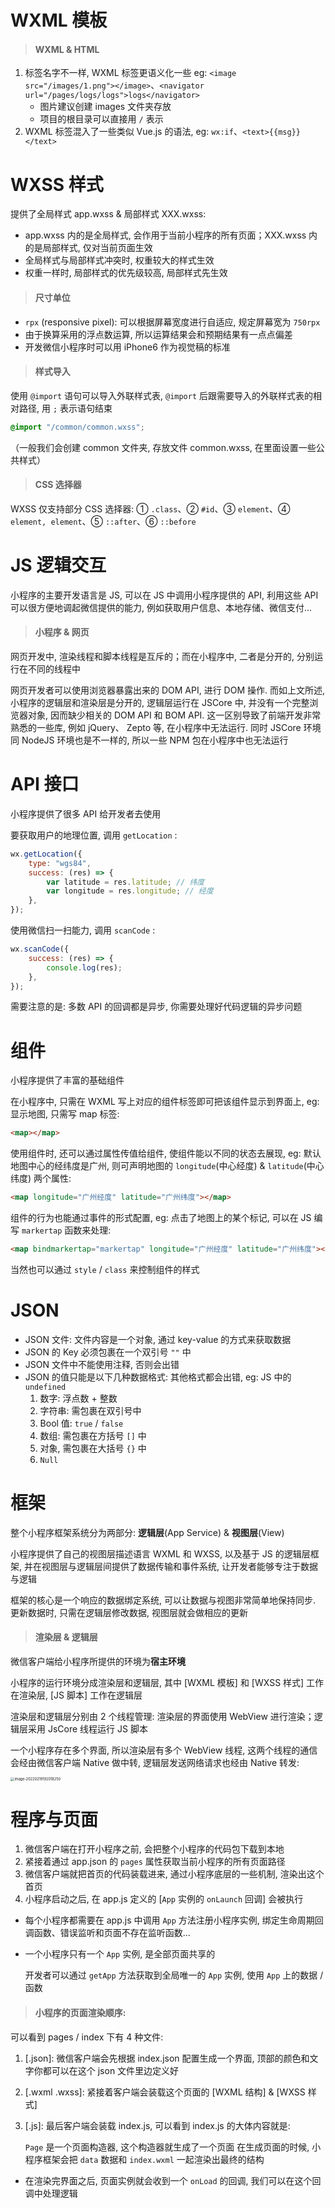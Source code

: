# WXML 模板

> #### WXML & HTML

1. 标签名字不一样, WXML 标签更语义化一些
   eg: `<image src="/images/1.png"></image>`、`<navigator url="/pages/logs/logs">logs</navigator>`
    - 图片建议创建 images 文件夹存放
    - 项目的根目录可以直接用 `/` 表示
2. WXML 标签混入了一些类似 Vue.js 的语法, eg: `wx:if`、`<text>{{msg}}</text>`

# WXSS 样式

提供了全局样式 app.wxss & 局部样式 XXX.wxss:

-   app.wxss 内的是全局样式, 会作用于当前小程序的所有页面；XXX.wxss 内的是局部样式, 仅对当前页面生效
-   全局样式与局部样式冲突时, 权重较大的样式生效
-   权重一样时, 局部样式的优先级较高, 局部样式先生效

> #### 尺寸单位

-   `rpx` (responsive pixel): 可以根据屏幕宽度进行自适应, 规定屏幕宽为 `750rpx`
-   由于换算采用的浮点数运算, 所以运算结果会和预期结果有一点点偏差
-   开发微信小程序时可以用 iPhone6 作为视觉稿的标准

> #### 样式导入

使用 `@import` 语句可以导入外联样式表, `@import` 后跟需要导入的外联样式表的相对路径, 用 `;` 表示语句结束

```css
@import "/common/common.wxss";
```

（一般我们会创建 common 文件夹, 存放文件 common.wxss, 在里面设置一些公共样式）

> #### CSS 选择器

WXSS 仅支持部分 CSS 选择器: ① `.class`、② `#id`、③ `element`、④ `element, element`、⑤ `::after`、⑥ `::before`

# JS 逻辑交互

小程序的主要开发语言是 JS, 可以在 JS 中调用小程序提供的 API, 利用这些 API 可以很方便地调起微信提供的能力, 例如获取用户信息、本地存储、微信支付...

> #### 小程序 & 网页

网页开发中, 渲染线程和脚本线程是互斥的；而在小程序中, 二者是分开的, 分别运行在不同的线程中

网页开发者可以使用浏览器暴露出来的 DOM API, 进行 DOM 操作. 而如上文所述, 小程序的逻辑层和渲染层是分开的, 逻辑层运行在 JSCore 中, 并没有一个完整浏览器对象, 因而缺少相关的 DOM API 和 BOM API. 这一区别导致了前端开发非常熟悉的一些库, 例如 jQuery、 Zepto 等, 在小程序中无法运行. 同时 JSCore 环境同 NodeJS 环境也是不一样的, 所以一些 NPM 包在小程序中也无法运行

# API 接口

小程序提供了很多 API 给开发者去使用

要获取用户的地理位置, 调用 `getLocation` :

```js
wx.getLocation({
    type: "wgs84",
    success: (res) => {
        var latitude = res.latitude; // 纬度
        var longitude = res.longitude; // 经度
    },
});
```

使用微信扫一扫能力, 调用 `scanCode` :

```js
wx.scanCode({
    success: (res) => {
        console.log(res);
    },
});
```

需要注意的是: 多数 API 的回调都是异步, 你需要处理好代码逻辑的异步问题

# 组件

小程序提供了丰富的基础组件

在小程序中, 只需在 WXML 写上对应的组件标签即可把该组件显示到界面上, eg: 显示地图, 只需写 map 标签:

```html
<map></map>
```

使用组件时, 还可以通过属性传值给组件, 使组件能以不同的状态去展现, eg: 默认地图中心的经纬度是广州, 则可声明地图的 `longitude`(中心经度) & `latitude`(中心纬度) 两个属性:

```html
<map longitude="广州经度" latitude="广州纬度"></map>
```

组件的行为也能通过事件的形式配置, eg: 点击了地图上的某个标记, 可以在 JS 编写 `markertap` 函数来处理:

```html
<map bindmarkertap="markertap" longitude="广州经度" latitude="广州纬度"></map>
```

当然也可以通过 `style` / `class` 来控制组件的样式

# JSON

-   JSON 文件: 文件内容是一个对象, 通过 key-value 的方式来获取数据
-   JSON 的 Key 必须包裹在一个双引号 `""` 中
-   JSON 文件中不能使用注释, 否则会出错
-   JSON 的值只能是以下几种数据格式: 其他格式都会出错, eg: JS 中的 `undefined`
    1. 数字: 浮点数 + 整数
    2. 字符串: 需包裹在双引号中
    3. Bool 值: `true` / `false`
    4. 数组: 需包裹在方括号 `[]` 中
    5. 对象, 需包裹在大括号 `{}` 中
    6. `Null`

# 框架

整个小程序框架系统分为两部分: **逻辑层**(App Service) & **视图层**(View)

小程序提供了自己的视图层描述语言 WXML 和 WXSS, 以及基于 JS 的逻辑层框架, 并在视图层与逻辑层间提供了数据传输和事件系统, 让开发者能够专注于数据与逻辑

框架的核心是一个响应的数据绑定系统, 可以让数据与视图非常简单地保持同步. 更新数据时, 只需在逻辑层修改数据, 视图层就会做相应的更新

> #### 渲染层 & 逻辑层

微信客户端给小程序所提供的环境为**宿主环境**

小程序的运行环境分成渲染层和逻辑层, 其中 [WXML 模板] 和 [WXSS 样式] 工作在渲染层, [JS 脚本] 工作在逻辑层

渲染层和逻辑层分别由 2 个线程管理: 渲染层的界面使用 WebView 进行渲染；逻辑层采用 JsCore 线程运行 JS 脚本

一个小程序存在多个界面, 所以渲染层有多个 WebView 线程, 这两个线程的通信会经由微信客户端 Native 做中转, 逻辑层发送网络请求也经由 Native 转发:

<img src="picture/image-20220219192018250.png" alt="image-20220219192018250" style="zoom:40%;" />

# 程序与页面

1. 微信客户端在打开小程序之前, 会把整个小程序的代码包下载到本地
2. 紧接着通过 app.json 的 `pages` 属性获取当前小程序的所有页面路径
3. 微信客户端就把首页的代码装载进来, 通过小程序底层的一些机制, 渲染出这个首页
4. 小程序启动之后, 在 app.js 定义的 [`App` 实例的 `onLaunch` 回调] 会被执行

-   每个小程序都需要在 app.js 中调用 `App` 方法注册小程序实例, 绑定生命周期回调函数、错误监听和页面不存在监听函数...

-   一个小程序只有一个 `App` 实例, 是全部页面共享的

    开发者可以通过 `getApp` 方法获取到全局唯一的 `App` 实例, 使用 `App` 上的数据 / 函数

> #### 小程序的页面渲染顺序:

可以看到 pages / index 下有 4 种文件:

1. [.json]: 微信客户端会先根据 index.json 配置生成一个界面, 顶部的颜色和文字你都可以在这个 json 文件里边定义好

2. [.wxml .wxss]: 紧接着客户端会装载这个页面的 [WXML 结构] & [WXSS 样式]

3. [.js]: 最后客户端会装载 index.js, 可以看到 index.js 的大体内容就是:

    `Page` 是一个页面构造器, 这个构造器就生成了一个页面
    在生成页面的时候, 小程序框架会把 `data` 数据和 `index.wxml` 一起渲染出最终的结构

-   在渲染完界面之后, 页面实例就会收到一个 `onLoad` 的回调, 我们可以在这个回调中处理逻辑
